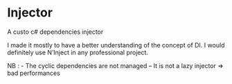 # Injector
A custo c# dependencies injector

I made it mostly to have a better understanding of the concept of DI. I would definitely use N’Inject in any professional project.

NB :  - The cyclic dependencies are not managed – It is not a lazy injector  => bad performances 
